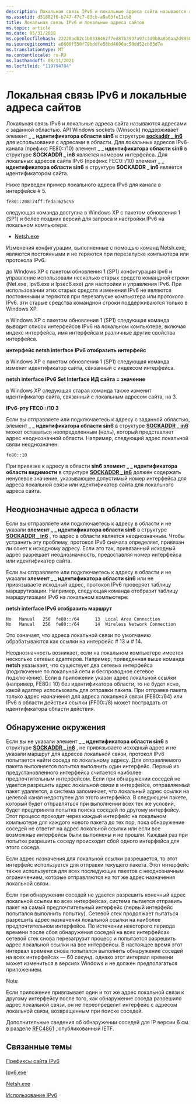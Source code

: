 ```yaml
---
description: Локальная связь IPv6 и локальные адреса сайта называются адресами с заданной областью.
ms.assetid: d31882f6-b747-47c7-83cb-a9a03fe11cb8
title: Локальная связь IPv6 и локальные адреса сайтов
ms.topic: article
ms.date: 05/31/2018
ms.openlocfilehash: 22220adb2c1b0338462f7ed87b3937a97c3d0b8a8b0aa2d9858d5c5efc8b4f54
ms.sourcegitcommit: e6600f550f79bddfe58bd4696ac50dd52cb03d7e
ms.translationtype: MT
ms.contentlocale: ru-RU
ms.lasthandoff: 08/11/2021
ms.locfileid: "119794784"
---
```

# <a name="ipv6-link-local-and-site-local-addresses"></a>Локальная связь IPv6 и локальные адреса сайтов

Локальная связь IPv6 и локальные адреса сайта называются адресами с заданной областью. API Windows sockets (Winsock) поддерживает элемент **\_ \_ идентификатора области sin6** в структуре [**sockaddr \_ in6**](sockaddr-2.md) для использования с адресами в области. Для локальных адресов IPv6-канала (префикс FE80::/10) элемент **\_ \_ идентификатора области sin6** в структуре **SOCKADDR \_ in6** является номером интерфейса. Для локальных адресов сайта IPv6 (префикс FEC0::/10) элемент **\_ \_ идентификатора области sin6** в структуре **SOCKADDR \_ in6** является идентификатором сайта.

Ниже приведен пример локального адреса IPv6 для канала в интерфейсе \# 5.

``` syntax
fe80::208:74ff:feda:625c%5
```

следующая команда доступна в Windows XP с пакетом обновления 1 (SP1) и более поздних версий для запроса и настройки IPv6 на локальном компьютере:

-   [Netsh.exe](netsh-exe.md)

Изменения конфигурации, выполненные с помощью команд Netsh.exe, являются постоянными и не теряются при перезапуске компьютера или протокола IPv6.

до Windows XP с пакетом обновления 1 (SP1) конфигурация ipv6 и управление использовали несколько старых средств командной строки (Net.exe, Ipv6.exe и Ipsec6.exe) для настройки и управления IPv6. При использовании этих старых средств изменения IPv6 не являются постоянными и теряются при перезапуске компьютера или протокола IPv6. эти старые средства командной строки поддерживаются только в Windows XP.

в Windows XP с пакетом обновления 1 (SP1) следующая команда выводит список интерфейсов IPv6 на локальном компьютере, включая индекс интерфейса, имя интерфейса и различные другие свойства интерфейса.

**интерфейс netsh interface IPv6 отобразить интерфейс**

в Windows XP с пакетом обновления 1 (SP1) следующая команда изменит идентификатор сайта, связанный с индексом интерфейса.

**netsh interface IPv6 Set Interface <InterfaceIndex or Name> ИД сайта = значение**

в Windows XP следующая старая команда также изменит идентификатор сайта, связанный с локальным адресом сайта, на 3.

**IPv6-рту FEC0::/10 3**

Если вы отправляете или подключаетесь к адресу с заданной областью, элемент **\_ \_ идентификатора области sin6** в структуре [**SOCKADDR \_ in6**](sockaddr-2.md) может оставаться неопределенным (ноль), который представляет адрес неоднозначной области. Например, следующий адрес локальной связи неоднозначен:

``` syntax
fe80::10
```

При привязке к адресу в области **sin6 элемент \_ \_ идентификатора области видимости** в структуре [**SOCKADDR \_ in6**](sockaddr-2.md) должен содержать ненулевое значение, указывающее допустимый номер интерфейса для адреса локальной связи или идентификатор сайта для локального адреса сайта.

## <a name="ambiguous-scoped-addresses"></a>Неоднозначные адреса в области

Если вы отправляете или подключаетесь к адресу в области и не указали **элемент \_ \_ идентификатора области sin6** в структуре [**SOCKADDR \_ in6**](sockaddr-2.md) , то адрес в области является неоднозначным. Чтобы устранить эту проблему, протокол IPv6 сначала определяет, привязан ли сокет к исходному адресу. Если это так, привязанный исходный адрес разрешает неоднозначность, предоставляя номер интерфейса или идентификатор сайта.

Если вы отправляете или подключаетесь к адресу в области и не указали **элемент \_ \_ идентификатора области sin6** или не привязываете исходный адрес, протокол IPv6 проверяет таблицу маршрутизации. Например, следующая команда отобразит таблицу маршрутизации IPv6 на локальном компьютере:

**netsh interface IPv6 отобразить маршрут**

``` syntax
No   Manual   256  fe80::/64      13  Local Area Connection
No   Manual   256  fe80::/64      14  Wireless Network Connection
```

Это означает, что адреса локальной связи по умолчанию обрабатываются как ссылки на интерфейс \# 13 и \# 14.

Неоднозначность возникает, если на локальном компьютере имеется несколько сетевых адаптеров. Например, приведенная выше команда **netsh** указывает, что существует два сетевых интерфейса (подключение по локальной сети и беспроводное сетевое подключение). Если в приложении указан адрес локальной ссылки (например, FE80:: 10) без идентификатора области, то не будет ясно, какой адаптер использовать для отправки пакета. При отправке пакета только адрес назначения для адреса локальной связи (FE80::/64) или IPv6 в области действия ссылки (FF00::/8) может пострадать от идентификатора области действия.

## <a name="neighbor-discovery"></a>Обнаружение окружения

Если вы не указали элемент **\_ \_ идентификатора области sin6** в структуре [**SOCKADDR \_ in6**](sockaddr-2.md) , не привязываете исходный адрес и не указали маршрут для адресов локальной связи, протокол IPv6 попытается найти соседа по локальному адресу. Для отправляемого пакета выполняется попытка выполнить один интерфейс. Первый из предустановленного интерфейса считается наиболее предпочтительным интерфейсом. Если при обнаружении соседей не удается разрешить адрес локальной связи в интерфейсе, отправляемый пакет удаляется, а система запоминает, что локальный адрес ссылки на целевой канал недоступен для этого интерфейса. В следующем пакете, который будет отправляться при выполнении всех тех же условий, будет предпринята попытка поиска соседей по другому интерфейсу. Этот процесс проходит через каждый интерфейс на локальном компьютере для каждого нового пакета до тех пор, пока обнаружение соседей не ответит на адрес локальной ссылки или если все возможные интерфейсы были выполнены и не прошли. Каждый раз при попытке разрешить соседу происходит сбой одного интерфейса для этого соседа.

Если адрес назначения для локальной ссылки разрешается, то этот интерфейс используется для отправки текущего пакета. Этот интерфейс также используется для всех последующих пакетов с неоднозначным ограничением, которые отправляются на тот же адрес назначения локальной связи.

Если при обнаружении соседей не удается разрешить конечный адрес локальной ссылки во всех интерфейсах, система пытается отправить пакет на самый предпочтительный интерфейс (первый интерфейс попытался выполнить попытку). Сетевой стек продолжает пытаться разрешить адрес назначения локальной ссылки на наиболее предпочтительном интерфейсе. По истечении некоторого периода времени после сбоя обнаружения соседей на всех интерфейсах сетевой стек снова перезагрузит процесс и попытается разрешить адрес локальной ссылки на все интерфейсы. В настоящее время этот интервал времени снова попытался выполнить обнаружение соседей на всех интерфейсах — 60 секунд. однако этот интервал времени может измениться в версиях Windows и не должен предполагаться приложением.

> [!Note]  
> Если приложение привязывает один и тот же адрес локальной связи к другому интерфейсу после того, как обнаружение соседа разрешило адрес локальной связи, он не переопределит интерфейс с адресом локальной связи, возвращенным при поиске соседей.

 

Дополнительные сведения об обнаружении соседей для IP версии 6 см. в разделе [RFC4861](https://tools.ietf.org/html/rfc4861) , опубликованный IETF.

## <a name="related-topics"></a>Связанные темы

<dl> <dt>

[Префиксы сайта IPv6](site-prefixes-2.md)
</dt> <dt>

[Ipv6.exe](ipv6-exe-2.md)
</dt> <dt>

[Netsh.exe](netsh-exe.md)
</dt> <dt>

[Использование IPv6](using-ipv6-2.md)
</dt> </dl>

 

 



